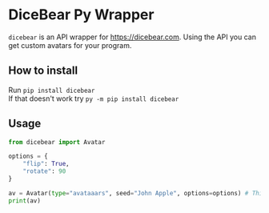 # DiceBear Py Wrapper
`dicebear` is an API wrapper for https://dicebear.com. Using the API you can get custom avatars for your program.

## How to install
Run `pip install dicebear`\
If that doesn't work try `py -m pip install dicebear`

## Usage
```python
from dicebear import Avatar

options = {
    "flip": True,
    "rotate": 90
}

av = Avatar(type="avataaars", seed="John Apple", options=options) # This returns a URL to the avatar
print(av)
```